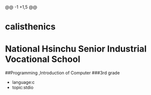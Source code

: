 @@ -1 +1,5 @@
# calisthenics
# National Hsinchu Senior Industrial Vocational School
##Programming ,Introduction of Computer
###3rd grade
- language:c
- topic:stdio
